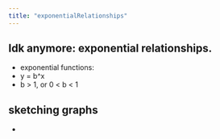 ```yaml
---
title: "exponentialRelationships"
---
```


## Idk anymore: exponential relationships.
- exponential functions:
- y = b^x
- b > 1, or 0 < b < 1

## sketching graphs
- 